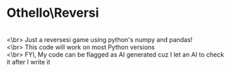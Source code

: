 # Othello\Reversi
<br><\br>
Just a reversesi game using python's numpy and pandas!
<br><\br>
This code will work on most Python versions
<br><\br>
FYI, My code can be flagged as AI generated cuz I let an AI to check it after I write it
